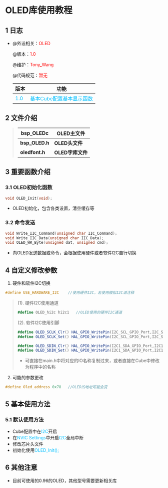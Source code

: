 # OLED库使用教程

## 1 日志

 * @外设相关：<font color=Red>OLED</font >

   @版本：<font color=Red>1.0</font >

   @维护：<font color=Red>Tony_Wang</font >

   @代码规范：<font color=Red>暂无</font>
   
    
   
  
   | 版本                               |                          功能                           |
   | :--------------------------------- | :-----------------------------------------------------: |
   | <font color=DeepSkyBlue>1.0</font> | <font color=DeepSkyBlue>基本Cube配置基本显示函数</font> |


 ## 2 文件介绍

> | bsp_OLEDc      | OLED主文件       |
> | -------------- | ---------------- |
> | **bsp_OLED.h** | **OLED头文件**   |
> | **oledfont.h** | **OLED字库文件** |

 ## 3 重要函数介绍

### 3.1 OLED初始化函数

```c
void OLED_Init(void);
```

* OLED初始化，包含各类设置，清空缓存等

### 3.2 命令发送

```c
void Write_IIC_Command(unsigned char IIC_Command);
void Write_IIC_Data(unsigned char IIC_Data);
void OLED_WR_Byte(unsigned dat, unsigned cmd);
```

* 向OLED发送数据或命令，会根据使用硬件或者软件I2C自行切换



 ## 4 自定义修改参数

1. 硬件和软件I2C切换

```c
#define USE_HARDWARE_I2C	//使用硬件I2C，若使用模拟I2C请注释
```

> (1). 硬件I2C使用通道
>
> ```c#
> #define OLED_hi2c hi2c1	//OLED使用的硬件I2C通道
> ```
>
> (2). 软件I2C使用引脚
>
> ```c#
> #define OLED_SCLK_Clr() HAL_GPIO_WritePin(I2C_SCL_GPIO_Port,I2C_SCL_Pin,GPIO_PIN_RESET);//SCL
> #define OLED_SCLK_Set() HAL_GPIO_WritePin(I2C_SCL_GPIO_Port,I2C_SCL_Pin,GPIO_PIN_SET);
> 
> #define OLED_SDIN_Clr() HAL_GPIO_WritePin(I2C1_SDA_GPIO_Port,I2C1_SDA_Pin,GPIO_PIN_RESET)//SDA
> #define OLED_SDIN_Set() HAL_GPIO_WritePin(I2C1_SDA_GPIO_Port,I2C1_SDA_Pin,GPIO_PIN_SET)
> ```
>
> * 可直接在main.h中将对应的IO名称复制过来，或者直接在Cube中修改为程序中的名称

2. 可能的参数更改

```c
#define Oled_address 0x78	//OLED的地址可能会变
```



## 5 基本使用方法

### 5.1 默认使用方法

* Cube配置中在<font color='DeepSkyBlue'>I2C</font>开启
* 在<font color='DeepSkyBlue'>NVIC Settings</font>中开启<font color='DeepSkyBlue'>I2C</font>全局中断
* 修改芯片头文件
* 初始化使用<font color='DeepSkyBlue'>OLED_Init();</font>

 ## 6 其他注意

* 目前可使用的0.96的OLED，其他型号需要更新相关库



 
